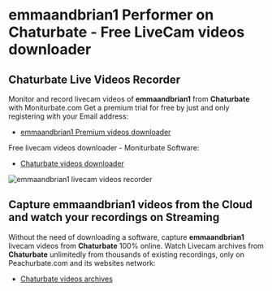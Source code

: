 # emmaandbrian1 Performer on Chaturbate - Free LiveCam videos downloader

## Chaturbate Live Videos Recorder

Monitor and record livecam videos of **emmaandbrian1** from **Chaturbate** with Moniturbate.com
Get a premium trial for free by just and only registering with your Email address:
* [emmaandbrian1 Premium videos downloader](https://moniturbate.com/request-demo-licence-key.html)

Free livecam videos downloader - Moniturbate Software:
* [Chaturbate videos downloader](https://moniturbate.com/moniturbate-download-software.html)

![emmaandbrian1 livecam videos recorder](https://peachurnet.com/templates/moniturbate-software.png)


## Capture emmaandbrian1 videos from the Cloud and watch your recordings on Streaming

Without the need of downloading a software, capture **emmaandbrian1** livecam videos from **Chaturbate** 100% online.
Watch Livecam archives from **Chaturbate** unlimitedly from thousands of existing recordings, only on Peachurbate.com and its websites network:
* [Chaturbate videos archives](https://peachurnet.com/)